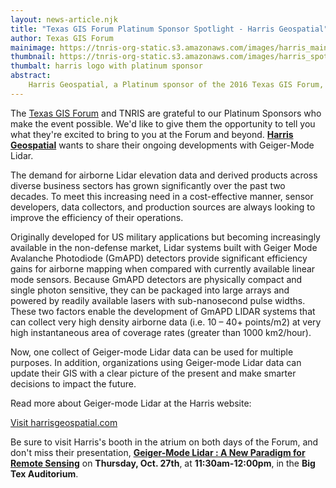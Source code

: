 ```yaml
---
layout: news-article.njk
title: "Texas GIS Forum Platinum Sponsor Spotlight - Harris Geospatial"
author: Texas GIS Forum
mainimage: https://tnris-org-static.s3.amazonaws.com/images/harris_main.jpg
thumbnail: https://tnris-org-static.s3.amazonaws.com/images/harris_spotlight_th.jpg
thumbalt: harris logo with platinum sponsor
abstract:
    Harris Geospatial, a Platinum sponsor of the 2016 Texas GIS Forum, share some imporant info about Geiger Mode Lidar.
---
```


<p class="lead">
The <a href="/texas-gis-forum/2016">Texas GIS Forum</a> and TNRIS are grateful to our Platinum Sponsors who make the event possible. We'd like to give them the opportunity to tell you what they're excited to bring to you at the Forum and beyond. <a href="https://www.harrisgeospatial.com"><strong>Harris Geospatial</strong></a> wants to share their ongoing developments with Geiger-Mode Lidar.
</p>

The demand for airborne Lidar elevation data and derived products across diverse business sectors has grown significantly over the past two decades. To meet this increasing need in a cost-effective manner, sensor developers, data collectors, and production sources are always looking to improve the efficiency of their operations. 
 
Originally developed for US military applications but becoming increasingly available in the non-defense market, Lidar systems built with Geiger Mode Avalanche Photodiode (GmAPD) detectors provide significant efficiency gains for airborne mapping when compared with currently available linear mode sensors.  Because GmAPD detectors are physically compact and single photon sensitive, they can be packaged into large arrays and powered by readily available lasers with sub-nanosecond pulse widths.  These two factors enable the development of GmAPD LIDAR systems that can collect very high density airborne data (i.e. 10 – 40+ points/m2) at very high instantaneous area of coverage rates (greater than 1000 km2/hour). 
 
Now, one collect of Geiger-mode Lidar data can be used for multiple purposes.  In addition, organizations using Geiger-mode Lidar data can update their GIS with a clear picture of the present and make smarter decisions to impact the future.

Read more about Geiger-mode Lidar at the Harris website:

<a class="btn btn-lg btn-danger center-block" style="max-width: 60%;" href="https://www.harrisgeospatial.comProductsandSolutions/GeospatialProducts/GeigerModeLiDAR.aspx"> Visit harrisgeospatial.com</a>

<p class="lead">
  Be sure to visit Harris's booth in the atrium on both days of the Forum, and don't miss their presentation, <a href="/texas-gis-forum/2016/agenda#two-A-1030-c"><strong>Geiger-Mode Lidar : A New Paradigm for Remote Sensing</strong></a> on <strong>Thursday, Oct. 27th</strong>, at <strong>11:30am-12:00pm</strong>, in the <strong>Big Tex Auditorium</strong>.
</p>
